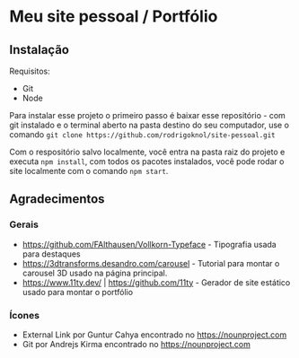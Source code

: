 # Meu site pessoal / Portfólio

## Instalação

Requisitos:
- Git
- Node

Para instalar esse projeto o primeiro passo é baixar esse repositório - com git instalado e o terminal aberto na pasta destino do seu computador, use o comando `git clone https://github.com/rodrigoknol/site-pessoal.git`

Com o respositório salvo localmente, você entra na pasta raiz do projeto e executa `npm install`, com todos os pacotes instalados, você pode rodar o site localmente com o comando `npm start`.

## Agradecimentos

### Gerais
- https://github.com/FAlthausen/Vollkorn-Typeface - Tipografia usada para destaques
- https://3dtransforms.desandro.com/carousel - Tutorial para montar o carousel 3D usado na página principal.
- https://www.11ty.dev/ | https://github.com/11ty - Gerador de site estático usado para montar o portfólio

### Ícones
- External Link por Guntur Cahya encontrado no https://nounproject.com
- Git por Andrejs Kirma encontrado no https://nounproject.com